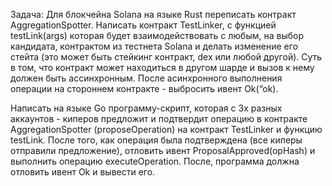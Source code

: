 
Задача:
Для блокчейна Solana на языке Rust переписать контракт AggregationSpotter.
Написать контракт TestLinker, с функцией testLink(args) которая будет
взаимодействовать с любым, на выбор кандидата, контрактом из тестнета Solana и
делать изменение его стейта (это может быть стейкинг контракт, dex или любой
другой). Суть в том, что контракт может находиться в другом шарде и вызов к нему
должен быть ассинхронным. После асинхронного выполнения операции на стороннем
контракте - выбросить ивент Ok(“ok).

Написать на языке Go программу-скрипт, которая с 3х разных аккаунтов - киперов
предложит и подтвердит операцию в контракте AggregationSpotter
(proposeOperation) на контракт TestLinker и функцию testLink. После того, как
операция была подтверждена (все киперы отправили предложение), отловить ивент
ProposalApproved(opHash) и выполнить операцию executeOperation. После, программа
должна отловить ивент Ok и вывести его.
